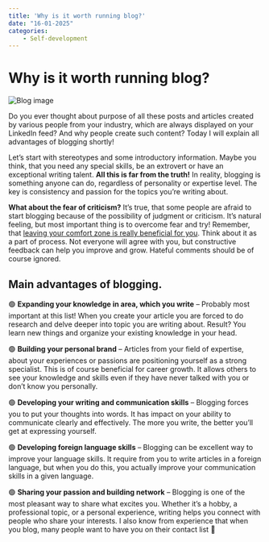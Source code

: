 ```yaml
---
title: 'Why is it worth running blog?'
date: "16-01-2025"
categories:
    - Self-development
---
```


# Why is it worth running blog?

![Blog image](/ro/ro-worth-blog.png)

Do you ever thought about purpose of all these posts and articles created by various people from your industry, which are always displayed on your LinkedIn feed? And why people create such content? Today I will explain all advantages of blogging shortly!

Let’s start with stereotypes and some introductory information. Maybe you think, that you need any special skills, be an extrovert or have an exceptional writing talent. **All this is far from the truth!** In reality, blogging is something anyone can do, regardless of personality or expertise level. The key is consistency and passion for the topics you’re writing about.

**What about the fear of criticism?** It’s true, that some people are afraid to start blogging because of the possibility of judgment or criticism. It’s natural feeling, but most important thing is to overcome fear and try! Remember, that [leaving your comfort zone is really beneficial for you](https://wiktorchudy.me/remember-to-leave-your-comfort-zone-regularly). Think about it as a part of process. Not everyone will agree with you, but constructive feedback can help you improve and grow. Hateful comments should be of course ignored.

## Main advantages of blogging.

🟢 **Expanding your knowledge in area, which you write** – Probably most important at this list! When you create your article you are forced to do research and delve deeper into topic you are writing about. Result? You learn new things and organize your existing knowledge in your head.

🟢 **Building your personal brand** – Articles from your field of expertise, about your experiences or passions are positioning yourself as a strong specialist. This is of course beneficial for career growth. It allows others to see your knowledge and skills even if they have never talked with you or don’t know you personally.

🟢 **Developing your writing and communication skills** – Blogging forces you to put your thoughts into words. It has impact on your ability to communicate clearly and effectively. The more you write, the better you’ll get at expressing yourself.

🟢 **Developing foreign language skills** – Blogging can be excellent way to improve your language skills. It require from you to write articles in a foreign language, but when you do this, you actually improve your communication skills in a given language.

🟢 **Sharing your passion and building network** – Blogging is one of the most pleasant way to share what excites you. Whether it’s a hobby, a professional topic, or a personal experience, writing helps you connect with people who share your interests. I also know from experience that when you blog, many people want to have you on their contact list 🙂
